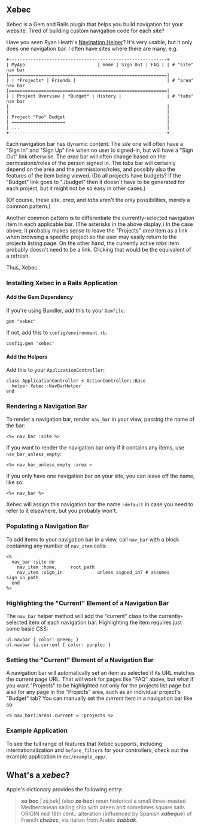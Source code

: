 ## Xebec ##

Xebec is a Gem and Rails plugin that helps you build navigation for your website.
Tired of building custom navigation code for each site?

Have you seen Ryan Heath's [Navigation Helper](http://github.com/rpheath/navigation_helper)? It's very usable, but it only does one navigation bar. I often have sites where there are many, e.g.

    +-----------------------------------------------------------+
    | MyApp                           | Home | Sign Out | FAQ | | # "site" nav bar
    |===========================================================|
    | | *Projects* | Friends |                                  | # "area" nav bar
    |===========================================================|
    | | Project Overview | *Budget* | History |                 | # "tabs" nav bar
    |                                                           |
    |                                                           |
    | Project "Foo" Budget                                      |
    | ====================                                      |
    | ...                                                       |
    +-----------------------------------------------------------+

Each navigation bar has dynamic content. The *site* one will often have a "Sign In" and "Sign Up" link when no user is signed-in, but will have a "Sign Out" link otherwise. The *area* bar will often change based on the permissions/roles of the person signed in. The *tabs* bar will certainly depend on the area and the permissions/roles, and possibly also the features of the item being viewed. (Do all projects have budgets? If the "Budget" link goes to "./budget" then it doesn't have to be generated for each project, but it might not be so easy in other cases.)

(Of course, these *site*, *area*, and *tabs* aren't the only possibilities, merely a common pattern.)

Another common pattern is to differentiate the currently-selected navigation item in each applicable bar. (The asterisks in the above display.) In the case above, it probably makes sense to leave the "Projects" *area* item as a link when browsing a specific project so the user may easily return to the projects listing page. On the other hand, the currently active *tabs* item probably doesn't need to be a link. Clicking that would be the equivalent of a refresh.

Thus, Xebec.

### Installing Xebec in a Rails Application ###

#### Add the Gem Dependency ####

If you're using Bundler, add this to your `Gemfile`:

    gem "xebec"
    
If not, add this to `config/environment.rb`:

    config.gem 'xebec'

#### Add the Helpers ####

Add this to your `ApplicationController`:

    class ApplicationController < ActionController::Base
      helper Xebec::NavBarHelper
    end

### Rendering a Navigation Bar ###

To render a navigation bar, render `nav_bar` in your view, passing the name of the bar:

    <%= nav_bar :site %>
    
If you want to render the navigation bar only if it contains any items, use `nav_bar_unless_empty`:

    <%= nav_bar_unless_empty :area >
    
If you only have one navigation bar on your site, you can leave off the name, like so:

    <%= nav_bar %>
    
Xebec will assign this navigation bar the name `:default` in case you need to refer to it elsewhere, but you probably won't.

### Populating a Navigation Bar ###

To add items to your navigation bar in a view, call `nav_bar` with a block containing any number of `nav_item` calls:

    <%
      nav_bar :site do
        nav_item :home,     root_path
        nav_item :sign_in             unless signed_in? # assumes sign_in_path
      end
    %>
    
### Highlighting the "Current" Element of a Navigation Bar ###

The `nav_bar` helper method will add the "current" class to the currently-selected item of each navigation bar. Highlighting the item requires just some basic CSS:

    ul.navbar { color: green; }
    ul.navbar li.current { color: purple; }
    
### Setting the "Current" Element of a Navigation Bar ###

A navigation bar will automatically set an item as selected if its URL matches the current page URL. That will work for pages like "FAQ" above, but what if you want "Projects" to be highlighted not only for the projects list page but also for any page in the "Projects" area, such as an individual project's "Budget" tab? You can manually set the *current* item in a navigation bar like so:

    <% nav_bar(:area).current = :projects %>

### Example Application ###

To see the full range of features that Xebec supports, including internationalization and `before_filter`s for your controllers, check out the example application in `doc/example_app/`.

## What's a *xebec*? ##

Apple's dictionary provides the following entry:

> **xe‧bec** |ˈzēˌbek| (also **ze‧bec**)
noun historical
a small three-masted Mediterranean sailing ship with lateen and sometimes square sails.
ORIGIN mid 18th cent.: alteration (influenced by Spanish ***xabeque***) of French ***chebec***, via Italian from Arabic ***šabbāk***.